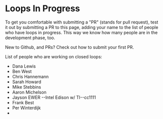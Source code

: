 # Loops In Progress

To get you comfortable with submitting a "PR" (stands for pull request), test it out by submitting a PR to this page, adding your name to the list of people who have loops in progress. This way we know how many people are in the development phase, too.

New to Github, and PRs? Check out how to submit your first PR.

List of people who are working on closed loops:

- Dana Lewis
- Ben West
- Chris Hannemann
- Sarah Howard
- Mike Stebbins
- Aaron Michelson
- Jayson EWER --Intel Edison w/ TI--cc1111
- Frank Best
- Per Winterdijk
- 
